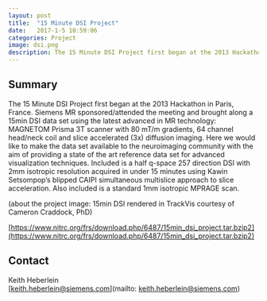 ```yaml
---
layout: post
title:  "15 Minute DSI Project"
date:   2017-1-5 10:59:06
categories: Project
image: dsi.png
description: The 15 Minute DSI Project first began at the 2013 Hackathon in Paris, France.
---
```

## Summary
The 15 Minute DSI Project first began at the 2013 Hackathon in Paris, France. Siemens MR sponsored/attended the meeting and brought along a 15min DSI data set using the latest advanced in MR technology: MAGNETOM Prisma 3T scanner with 80 mT/m gradients, 64 channel head/neck coil and slice accelerated (3x) diffusion imaging. Here we would like to make the data set available to the neuroimaging community with the aim of providing a state of the art reference data set for advanced visualization techniques. Included is a half q-space 257 direction DSI with 2mm isotropic resolution acquired in under 15 minutes using Kawin Setsompop’s blipped CAIPI simultaneous multislice approach to slice acceleration. Also included is a standard 1mm isotropic MPRAGE scan.

(about the project image: 15min DSI rendered in TrackVis courtesy of Cameron Craddock, PhD)

[https://www.nitrc.org/frs/download.php/6487/15min_dsi_project.tar.bzip2](https://www.nitrc.org/frs/download.php/6487/15min_dsi_project.tar.bzip2)


## Contact  
Keith Heberlein  
[keith.heberlein@siemens.com](mailto: keith.heberlein@siemens.com)  
